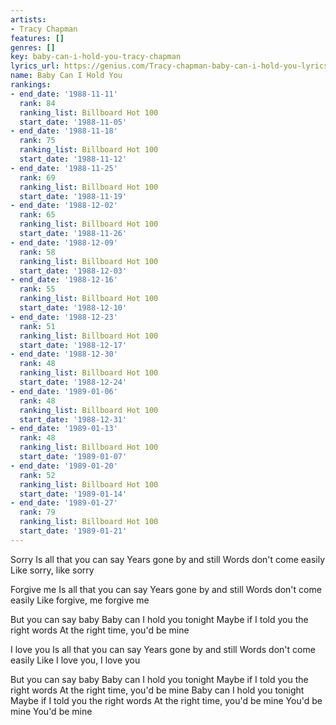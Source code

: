 ```yaml
---
artists:
- Tracy Chapman
features: []
genres: []
key: baby-can-i-hold-you-tracy-chapman
lyrics_url: https://genius.com/Tracy-chapman-baby-can-i-hold-you-lyrics
name: Baby Can I Hold You
rankings:
- end_date: '1988-11-11'
  rank: 84
  ranking_list: Billboard Hot 100
  start_date: '1988-11-05'
- end_date: '1988-11-18'
  rank: 75
  ranking_list: Billboard Hot 100
  start_date: '1988-11-12'
- end_date: '1988-11-25'
  rank: 69
  ranking_list: Billboard Hot 100
  start_date: '1988-11-19'
- end_date: '1988-12-02'
  rank: 65
  ranking_list: Billboard Hot 100
  start_date: '1988-11-26'
- end_date: '1988-12-09'
  rank: 58
  ranking_list: Billboard Hot 100
  start_date: '1988-12-03'
- end_date: '1988-12-16'
  rank: 55
  ranking_list: Billboard Hot 100
  start_date: '1988-12-10'
- end_date: '1988-12-23'
  rank: 51
  ranking_list: Billboard Hot 100
  start_date: '1988-12-17'
- end_date: '1988-12-30'
  rank: 48
  ranking_list: Billboard Hot 100
  start_date: '1988-12-24'
- end_date: '1989-01-06'
  rank: 48
  ranking_list: Billboard Hot 100
  start_date: '1988-12-31'
- end_date: '1989-01-13'
  rank: 48
  ranking_list: Billboard Hot 100
  start_date: '1989-01-07'
- end_date: '1989-01-20'
  rank: 52
  ranking_list: Billboard Hot 100
  start_date: '1989-01-14'
- end_date: '1989-01-27'
  rank: 79
  ranking_list: Billboard Hot 100
  start_date: '1989-01-21'
---
```

Sorry
Is all that you can say
Years gone by and still
Words don't come easily
Like sorry, like sorry


Forgive me
Is all that you can say
Years gone by and still
Words don't come easily
Like forgive, me forgive me


But you can say baby
Baby can I hold you tonight
Maybe if I told you the right words
At the right time, you'd be mine


I love you
Is all that you can say
Years gone by and still
Words don't come easily
Like I love you, I love you


But you can say baby
Baby can I hold you tonight
Maybe if I told you the right words
At the right time, you'd be mine
Baby can I hold you tonight
Maybe if I told you the right words
At the right time, you'd be mine
You'd be mine
You'd be mine
